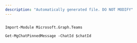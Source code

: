 ```yaml
---
description: "Automatically generated file. DO NOT MODIFY"
---
```


```powershellv1

Import-Module Microsoft.Graph.Teams

Get-MgChatPinnedMessage -ChatId $chatId

```